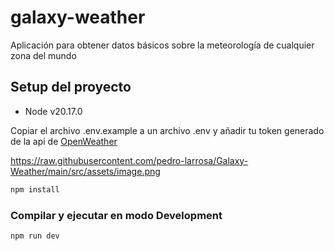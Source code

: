 # galaxy-weather

Aplicación para obtener datos básicos sobre la meteorología de cualquier zona del mundo

## Setup del proyecto

- Node v20.17.0

Copiar el archivo .env.example a un archivo .env y añadir tu token generado de la api de [OpenWeather](https://openweathermap.org/)

https://raw.githubusercontent.com/pedro-larrosa/Galaxy-Weather/main/src/assets/image.png

```sh
npm install
```

### Compilar y ejecutar en modo Development

```sh
npm run dev
```
